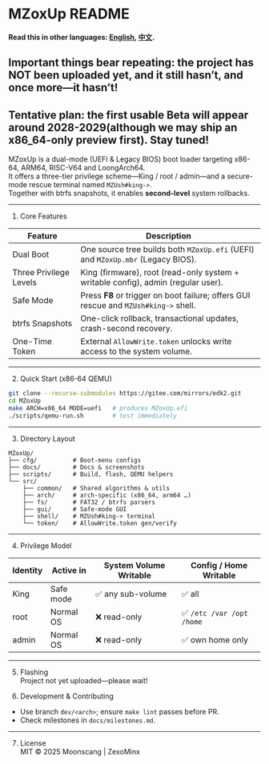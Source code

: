 # MZoxUp README  
**Read this in other languages: [English](README.md), [中文](README_zh.md).**

## Important things bear repeating: the project has NOT been uploaded yet, and it still hasn’t, and once more—it hasn’t!  
## Tentative plan: the first usable Beta will appear around 2028-2029(although we may ship an x86_64-only preview first). Stay tuned!  
MZoxUp is a dual-mode (UEFI & Legacy BIOS) boot loader targeting x86-64, ARM64, RISC-V64 and LoongArch64.  
It offers a three-tier privilege scheme—King / root / admin—and a secure-mode rescue terminal named `MZUsh#king->`.  
Together with btrfs snapshots, it enables **second-level** system rollbacks.

---

1. Core Features

| Feature        | Description |
|----------------|-------------|
| Dual Boot      | One source tree builds both `MZoxUp.efi` (UEFI) and `MZoxUp.mbr` (Legacy BIOS). |
| Three Privilege Levels | King (firmware), root (read-only system + writable config), admin (regular user). |
| Safe Mode      | Press **F8** or trigger on boot failure; offers GUI rescue and `MZUsh#king->` shell. |
| btrfs Snapshots| One-click rollback, transactional updates, crash-second recovery. |
| One-Time Token | External `AllowWrite.token` unlocks write access to the system volume. |

---

2. Quick Start (x86-64 QEMU)

```bash
git clone --recurse-submodules https://gitee.com/mirrors/edk2.git
cd MZoxUp
make ARCH=x86_64 MODE=uefi   # produces MZoxUp.efi
./scripts/qemu-run.sh        # test immediately
```

---

3. Directory Layout

```
MZoxUp/
├── cfg/          # Boot-menu configs
├── docs/         # Docs & screenshots
├── scripts/      # Build, flash, QEMU helpers
└── src/
    ├── common/   # Shared algorithms & utils
    ├── arch/     # arch-specific (x86_64, arm64 …)
    ├── fs/       # FAT32 / btrfs parsers
    ├── gui/      # Safe-mode GUI
    ├── shell/    # MZUsh#king-> terminal
    └── token/    # AllowWrite.token gen/verify
```

---

4. Privilege Model

| Identity | Active in | System Volume Writable | Config / Home Writable |
|----------|-----------|------------------------|------------------------|
| King     | Safe mode | ✅ any sub-volume      | ✅ all                 |
| root     | Normal OS | ❌ read-only           | ✅ `/etc /var /opt /home` |
| admin    | Normal OS | ❌ read-only           | ✅ own home only       |

---

5. Flashing  
Project not yet uploaded—please wait!

6. Development & Contributing  
- Use branch `dev/<arch>`; ensure `make lint` passes before PR.  
- Check milestones in `docs/milestones.md`.

---

7. License  
MIT © 2025 Moonscang | ZexoMinx
